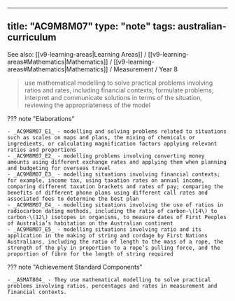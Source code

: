 
---
title: "AC9M8M07"
type: "note"
tags: australian-curriculum
---

See also: [[v9-learning-areas|Learning Areas]] / [[v9-learning-areas#Mathematics|Mathematics]] / [[v9-learning-areas#Mathematics|Mathematics]] / Measurement / Year 8

> use mathematical modelling to solve practical problems involving ratios and rates, including financial contexts; formulate problems; interpret and communicate solutions in terms of the situation, reviewing the appropriateness of the model

??? note "Elaborations"

	- _AC9M8M07_E1_ - modelling and solving problems related to situations such as scales on maps and plans, the mixing of chemicals or ingredients, or calculating magnification factors applying relevant ratios and proportions
	- _AC9M8M07_E2_ - modelling problems involving converting money amounts using different exchange rates and applying them when planning and budgeting for overseas travel
	- _AC9M8M07_E3_ - modelling situations involving financial contexts; for example, income tax, using taxation rates on annual income, comparing different taxation brackets and rates of pay; comparing the benefits of different phone plans using different call rates and associated fees to determine the best plan
	- _AC9M8M07_E4_ - modelling situations involving the use of ratios in radiocarbon dating methods, including the ratio of carbon-\(14\) to carbon-\(12\) isotopes in organisms, to measure dates of First Peoples of Australia’s habitation on the Australian continent
	- _AC9M8M07_E5_ - modelling situations involving ratio and its application in the making of string and cordage by First Nations Australians, including the ratio of length to the mass of a rope, the strength of the ply in proportion to a rope’s pulling force, and the proportion of fibre for the length of string required
??? note "Achievement Standard Components"

	- _ASMAT804_ - They use mathematical modelling to solve practical problems involving ratios, percentages and rates in measurement and financial contexts.

[//begin]: # "Autogenerated link references for markdown compatibility"
[v9-learning-areas]: ..%2Fv9-learning-areas "Learning Areas"
[//end]: # "Autogenerated link references" 
